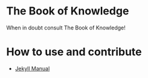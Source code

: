 # The Book of Knowledge

When in doubt consult The Book of Knowledge!

# How to use and contribute

* [Jekyll Manual](http://jekyllrb.com/docs/usage/)